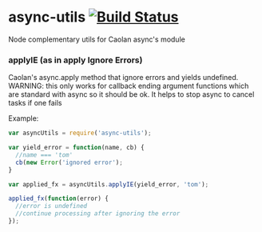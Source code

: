 # async-utils [![Build Status](https://travis-ci.org/tinchogob/async-utils.png)](https://travis-ci.org/tinchogob/async-utils)

Node complementary utils for Caolan async's module

### applyIE (as in apply Ignore Errors)
Caolan's async.apply method that ignore errors and yields undefined.
WARNING: this only works for callback ending argument functions
which are standard with async so it should be ok.
It helps to stop async to cancel tasks if one fails

Example: 
```javascript
var asyncUtils = require('async-utils');

var yield_error = function(name, cb) {
  //name === 'tom'
  cb(new Error('ignored error');
}

var applied_fx = asyncUtils.applyIE(yield_error, 'tom');

applied_fx(function(error) {
  //error is undefined
  //continue processing after ignoring the error
});
```
